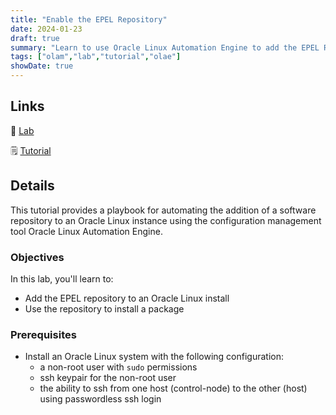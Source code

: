 ```yaml
---
title: "Enable the EPEL Repository"
date: 2024-01-23
draft: true
summary: "Learn to use Oracle Linux Automation Engine to add the EPEL Repository to an Oracle Linux instance."
tags: ["olam","lab","tutorial","olae"]
showDate: true
---
```


## Links

:crescent_moon: [Lab](https://luna.oracle.com/lab/332e5b39-b951-41ff-b322-b62ccb8d6988)

:spiral_notepad: [Tutorial](https://docs.oracle.com/en/learn/olae-add-repo)

## Details

This tutorial provides a playbook for automating the addition of a software repository to an Oracle Linux instance using the configuration management tool Oracle Linux Automation Engine.

### Objectives

In this lab, you'll learn to:

   - Add the EPEL repository to an Oracle Linux install
   - Use the repository to install a package

### Prerequisites

  - Install an Oracle Linux system with the following configuration:
      - a non-root user with `sudo` permissions
      - ssh keypair for the non-root user
      - the ability to ssh from one host (control-node) to the other (host) using passwordless ssh login
